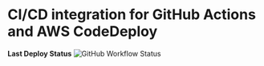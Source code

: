 # CI/CD integration for GitHub Actions and AWS CodeDeploy

**Last Deploy Status**
![GitHub Workflow Status](https://github.com/zyderus/deploy-node-app-to-aws-ec2/actions/workflows/deploy.yml/badge.svg)
